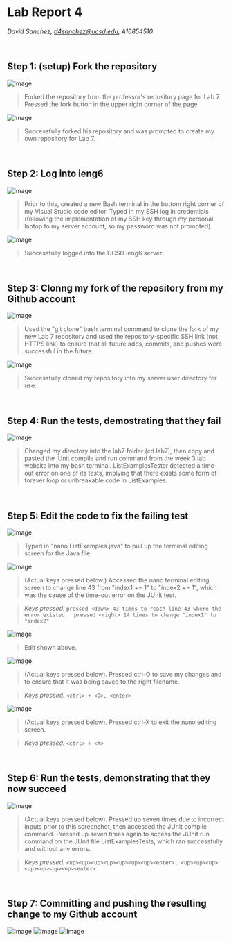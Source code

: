 # Lab Report 4
_David Sanchez, d4sanchez@ucsd.edu, A16854510_

<br>

## Step 1: (setup) Fork the repository

![Image](lab7report/fork.png)

> Forked the repository from the professor's repository page for Lab 7.  Pressed the fork button in the upper right corner of the page.

![Image](lab7report/forkafter.png)

> Successfully forked his repository and was prompted to create my own repository for Lab 7.

<br>

## Step 2: Log into ieng6

![Image](lab7report/login.png)

> Prior to this, created a new Bash terminal in the bottom right corner of my Visual Studio code editor.  Typed in my SSH log in credentials (following the implementation of my SSH key through my personal laptop to my server account, so my password was not prompted).

![Image](lab7report/loginafter.png)

> Successfully logged into the UCSD ieng6 server.

<br>

## Step 3: Clonng my fork of the repository from my Github account

![Image](lab7report/gitclone.png)

> Used the "git clone" bash terminal command to clone the fork of my new Lab 7 repository and used the repository-specific SSH link (not HTTPS link) to ensure that all future adds, commits, and pushes were successful in the future.

![Image](lab7report/gitcloneafter.png)

> Successfully cloned my repository into my server user directory for use.

<br>

## Step 4: Run the tests, demostrating that they fail

![Image](lab7report/junitfail.png)

> Changed my directory into the lab7 folder (cd lab7), then copy and pasted the jUnit compile and run command from the week 3 lab website into my bash terminal.  ListExamplesTester detected a time-out error on one of its tests, implying that there exists some form of forever loop or unbreakable code in ListExamples.

<br>

## Step 5: Edit the code to fix the failing test

![Image](lab7report/nano.png)

> Typed in "nano ListExamples.java" to pull up the terminal editing screen for the Java file.

![Image](lab7report/nanoafter.png)

> (Actual keys pressed below.)  Accessed the nano terminal editing screen to change line 43 from "index1 += 1" to "index2 += 1", which was the cause of the time-out error on the JUnit test.

> _Keys pressed:_ `pressed <down> 43 times to reach line 43 where the error existed.  pressed <right> 14 times to change "index1" to "index2"`

![Image](lab7report/nanoedit.png)

> Edit shown above.

![Image](lab7report/nanosave.png)

> (Actual keys pressed below).  Pressed ctrl-O to save my changes and to ensure that it was being saved to the right filename.

> _Keys pressed:_ `<ctrl> + <O>, <enter>`

![Image](lab7report/nanoexit.png)

> (Actual keys pressed below).  Pressed ctrl-X to exit the nano editing screen.

> _Keys pressed:_ `<ctrl> + <X>`

<br>

## Step 6: Run the tests, demonstrating that they now succeed

![Image](lab7report/recompile.png)

> (Actual keys pressed below).  Pressed up seven times due to incorrect inputs prior to this screenshot, then accessed the JUnit compile command.  Pressed up seven times again to access the JUnit run command on the JUnit file ListExamplesTests, which ran successfully and without any errors.

> _Keys pressed:_ `<up><up><up><up><up><up><up><enter>, <up><up><up><up><up><up><up><enter>`

<br>

## Step 7: Committing and pushing the resulting change to my Github account

![Image](lab7report/gitaddcommit.png)
![Image](lab7report/gitpush.png)
![Image](lab7report/gitresult.png)

